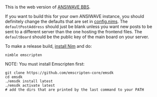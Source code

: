 This is the web version of [ANSIWAVE BBS](https://github.com/ansiwave/ansiwave).

If you want to build this for your own ANSIWAVE instance, you should definitely change the defaults that are set in [config.nims](config.nims). The `defaultPostAddress` should just be blank unless you want new posts to be sent to a different server than the one hosting the frontend files. The `defaultBoard` should be the public key of the main board on your server.

To make a release build, [install Nim](https://nim-lang.org/install.html) and do:

```
nimble emscripten
```

NOTE: You must install Emscripten first:

```
git clone https://github.com/emscripten-core/emsdk
cd emsdk
./emsdk install latest
./emsdk activate latest
# add the dirs that are printed by the last command to your PATH
```

